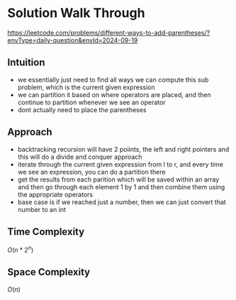 # Solution Walk Through
https://leetcode.com/problems/different-ways-to-add-parentheses/?envType=daily-question&envId=2024-09-19

## Intuition
- we essentially just need to find all ways we can compute this sub problem, which is the current given expression
- we can partition it based on where operators are placed, and then continue to partition whenever we see an operator
- dont actually need to place the parentheses

## Approach
- backtracking recursion will have 2 poiints, the left and right pointers and this will do a divide and conquer approach
- iterate through the current given expression from l to r, and every time we see an expression, you can do a partition there
- get the results from each parition which will be saved within an array and then go through each element 1 by 1 and then combine them using the appropriate operators
- base case is if we reached just a number, then we can just convert that number to an int

## Time Complexity
$O(n * 2^n)$

## Space Complexity
$O(n)$




